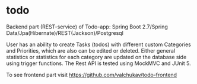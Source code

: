 # todo
Backend part (REST-service) of Todo-app: Spring Boot 2.7/Spring Data/Jpa(Hibernate)/REST(Jackson)/Postgresql

User has an ability to create Tasks (todos) with different custom Categories and Priorities, which are also can be edited or deleted. Either general statistics or statistics for each category are updated on the database side using trigger functions. The Rest API is tested using MockMVC and JUnit 5.

To see frontend part visit https://github.com/valchukav/todo-frontend
